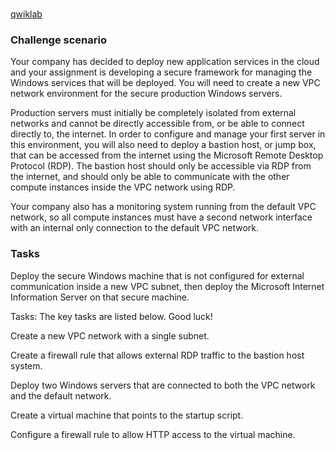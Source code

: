 #

[qwiklab](https://google.qwiklabs.com/focuses/1737?parent=catalog)

### Challenge scenario

Your company has decided to deploy new application services in the cloud and your assignment is developing a secure framework for managing the Windows services that will be deployed. You will need to create a new VPC network environment for the secure production Windows servers.

Production servers must initially be completely isolated from external networks and cannot be directly accessible from, or be able to connect directly to, the internet. In order to configure and manage your first server in this environment, you will also need to deploy a bastion host, or jump box, that can be accessed from the internet using the Microsoft Remote Desktop Protocol (RDP). The bastion host should only be accessible via RDP from the internet, and should only be able to communicate with the other compute instances inside the VPC network using RDP.

Your company also has a monitoring system running from the default VPC network, so all compute instances must have a second network interface with an internal only connection to the default VPC network.

### Tasks

Deploy the secure Windows machine that is not configured for external communication inside a new VPC subnet, then deploy the Microsoft Internet Information Server on that secure machine.

Tasks:
The key tasks are listed below. Good luck!

Create a new VPC network with a single subnet.

Create a firewall rule that allows external RDP traffic to the bastion host system.

Deploy two Windows servers that are connected to both the VPC network and the default network.

Create a virtual machine that points to the startup script.

Configure a firewall rule to allow HTTP access to the virtual machine.